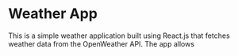 # Weather App
This is a simple weather application built using React.js that fetches weather data from the OpenWeather API. The app allows

